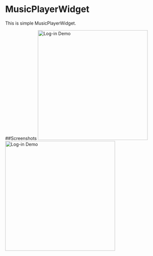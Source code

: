 # MusicPlayerWidget
This is simple MusicPlayerWidget.

##Screenshots
<img src="https://github.com/Lukoh/MusicPlayerWidget/blob/master/Screenshot_20160710-164240.png" alt="Log-in Demo" width="350" />
&nbsp;
<img src="https://github.com/Lukoh/MusicPlayerWidget/blob/master/Screenshot_20160710-164300.png" alt="Log-in Demo" width="350" />
&nbsp;
